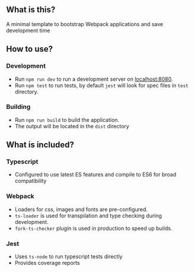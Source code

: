 ## What is this?

A minimal template to bootstrap Webpack applications and save development time

## How to use?

### Development
- Run `npm run dev` to run a development server on [localhost:8080](http://localhost:8080).
- Run `npm test` to run tests, by default `jest` will look for spec files in `test` directory.

### Building
- Run `npm run build` to build the application.
- The output will be located in the `dist` directory

## What is included?

### Typescript
- Configured to use latest ES features and compile to ES6 for broad compatibility

### Webpack
- Loaders for css, images and fonts are pre-configured.
- `ts-loader` is used for transpilation and type checking during development.
- `fork-ts-checker` plugin is used in production to speed up builds.

### Jest
- Uses `ts-node` to run typescript tests directly
- Provides coverage reports

